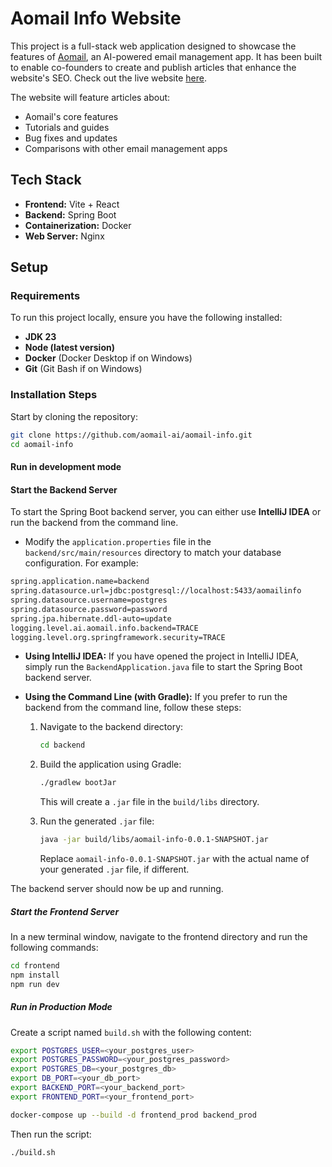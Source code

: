 # Aomail Info Website

This project is a full-stack web application designed to showcase the features of [Aomail](https://aomail/), an
AI-powered email management app. It has been built to enable co-founders to create and publish articles that enhance the
website's SEO. Check out the live website [here](https://info.aomail.ai/).

The website will feature articles about:

- Aomail's core features
- Tutorials and guides
- Bug fixes and updates
- Comparisons with other email management apps

## Tech Stack

- **Frontend:** Vite + React
- **Backend:** Spring Boot
- **Containerization:** Docker
- **Web Server:** Nginx

## Setup

### Requirements

To run this project locally, ensure you have the following installed:

- **JDK 23**
- **Node (latest version)**
- **Docker** (Docker Desktop if on Windows)
- **Git** (Git Bash if on Windows)

### Installation Steps

Start by cloning the repository:

```bash
git clone https://github.com/aomail-ai/aomail-info.git
cd aomail-info
```

#### Run in development mode

#### Start the Backend Server

To start the Spring Boot backend server, you can either use **IntelliJ IDEA** or run the backend from the command line.

- Modify the `application.properties` file in the `backend/src/main/resources` directory to match your database
  configuration. For example:

```bash
spring.application.name=backend
spring.datasource.url=jdbc:postgresql://localhost:5433/aomailinfo
spring.datasource.username=postgres
spring.datasource.password=password
spring.jpa.hibernate.ddl-auto=update
logging.level.ai.aomail.info.backend=TRACE
logging.level.org.springframework.security=TRACE
```

- **Using IntelliJ IDEA:**
  If you have opened the project in IntelliJ IDEA, simply run the `BackendApplication.java` file to start the Spring
  Boot backend server.

- **Using the Command Line (with Gradle):**
  If you prefer to run the backend from the command line, follow these steps:

    1. Navigate to the backend directory:

       ```bash
       cd backend
       ```

    2. Build the application using Gradle:

       ```bash
       ./gradlew bootJar
       ```

       This will create a `.jar` file in the `build/libs` directory.

    3. Run the generated `.jar` file:

       ```bash
       java -jar build/libs/aomail-info-0.0.1-SNAPSHOT.jar
       ```

       Replace `aomail-info-0.0.1-SNAPSHOT.jar` with the actual name of your generated `.jar` file, if different.

The backend server should now be up and running.

##### Start the Frontend Server

In a new terminal window, navigate to the frontend directory and run the following commands:

```bash
cd frontend
npm install
npm run dev
```

##### Run in Production Mode

Create a script named `build.sh` with the following content:

```bash
export POSTGRES_USER=<your_postgres_user>
export POSTGRES_PASSWORD=<your_postgres_password>
export POSTGRES_DB=<your_postgres_db>
export DB_PORT=<your_db_port>
export BACKEND_PORT=<your_backend_port>
export FRONTEND_PORT=<your_frontend_port>

docker-compose up --build -d frontend_prod backend_prod
```

Then run the script:

```bash
./build.sh
```
